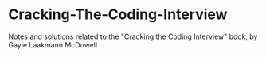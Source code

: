 # Cracking-The-Coding-Interview
Notes and solutions related to the "Cracking the Coding Interview" book, by Gayle Laakmann McDowell
